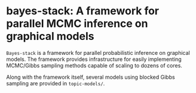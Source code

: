 # bayes-stack: A framework for parallel MCMC inference on graphical models

`Bayes-stack` is a framework for parallel probabilistic inference on
graphical models.  The framework provides infrastructure for easily
implementing MCMC/Gibbs sampling methods capable of scaling to dozens
of cores.

Along with the framework itself, several models using blocked Gibbs
sampling are provided in `topic-models/`.

